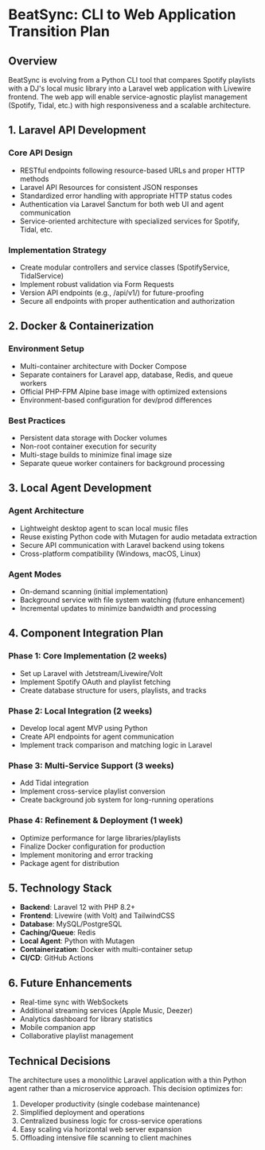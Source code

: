 # BeatSync: CLI to Web Application Transition Plan

## Overview
BeatSync is evolving from a Python CLI tool that compares Spotify playlists with a DJ's local music library into a Laravel web application with Livewire frontend. The web app will enable service-agnostic playlist management (Spotify, Tidal, etc.) with high responsiveness and a scalable architecture.

## 1. Laravel API Development

### Core API Design
- RESTful endpoints following resource-based URLs and proper HTTP methods
- Laravel API Resources for consistent JSON responses
- Standardized error handling with appropriate HTTP status codes
- Authentication via Laravel Sanctum for both web UI and agent communication
- Service-oriented architecture with specialized services for Spotify, Tidal, etc.

### Implementation Strategy
- Create modular controllers and service classes (SpotifyService, TidalService)
- Implement robust validation via Form Requests
- Version API endpoints (e.g., /api/v1/) for future-proofing
- Secure all endpoints with proper authentication and authorization

## 2. Docker & Containerization

### Environment Setup
- Multi-container architecture with Docker Compose
- Separate containers for Laravel app, database, Redis, and queue workers
- Official PHP-FPM Alpine base image with optimized extensions
- Environment-based configuration for dev/prod differences

### Best Practices
- Persistent data storage with Docker volumes
- Non-root container execution for security
- Multi-stage builds to minimize final image size
- Separate queue worker containers for background processing

## 3. Local Agent Development

### Agent Architecture
- Lightweight desktop agent to scan local music files
- Reuse existing Python code with Mutagen for audio metadata extraction
- Secure API communication with Laravel backend using tokens
- Cross-platform compatibility (Windows, macOS, Linux)

### Agent Modes
- On-demand scanning (initial implementation)
- Background service with file system watching (future enhancement)
- Incremental updates to minimize bandwidth and processing

## 4. Component Integration Plan

### Phase 1: Core Implementation (2 weeks)
- Set up Laravel with Jetstream/Livewire/Volt
- Implement Spotify OAuth and playlist fetching
- Create database structure for users, playlists, and tracks

### Phase 2: Local Integration (2 weeks)
- Develop local agent MVP using Python
- Create API endpoints for agent communication
- Implement track comparison and matching logic in Laravel

### Phase 3: Multi-Service Support (3 weeks)
- Add Tidal integration
- Implement cross-service playlist conversion
- Create background job system for long-running operations

### Phase 4: Refinement & Deployment (1 week)
- Optimize performance for large libraries/playlists
- Finalize Docker configuration for production
- Implement monitoring and error tracking
- Package agent for distribution

## 5. Technology Stack

- **Backend**: Laravel 12 with PHP 8.2+
- **Frontend**: Livewire (with Volt) and TailwindCSS
- **Database**: MySQL/PostgreSQL
- **Caching/Queue**: Redis
- **Local Agent**: Python with Mutagen
- **Containerization**: Docker with multi-container setup
- **CI/CD**: GitHub Actions

## 6. Future Enhancements

- Real-time sync with WebSockets
- Additional streaming services (Apple Music, Deezer)
- Analytics dashboard for library statistics
- Mobile companion app
- Collaborative playlist management

## Technical Decisions

The architecture uses a monolithic Laravel application with a thin Python agent rather than a microservice approach. This decision optimizes for:

1. Developer productivity (single codebase maintenance)
2. Simplified deployment and operations
3. Centralized business logic for cross-service operations
4. Easy scaling via horizontal web server expansion
5. Offloading intensive file scanning to client machines